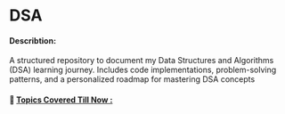 # DSA
#### Describtion:
A structured repository to document my Data Structures and Algorithms (DSA) learning journey. Includes code implementations, problem-solving patterns, and a personalized roadmap for mastering DSA concepts

#### 📌 <u> Topics Covered Till Now : </u>
